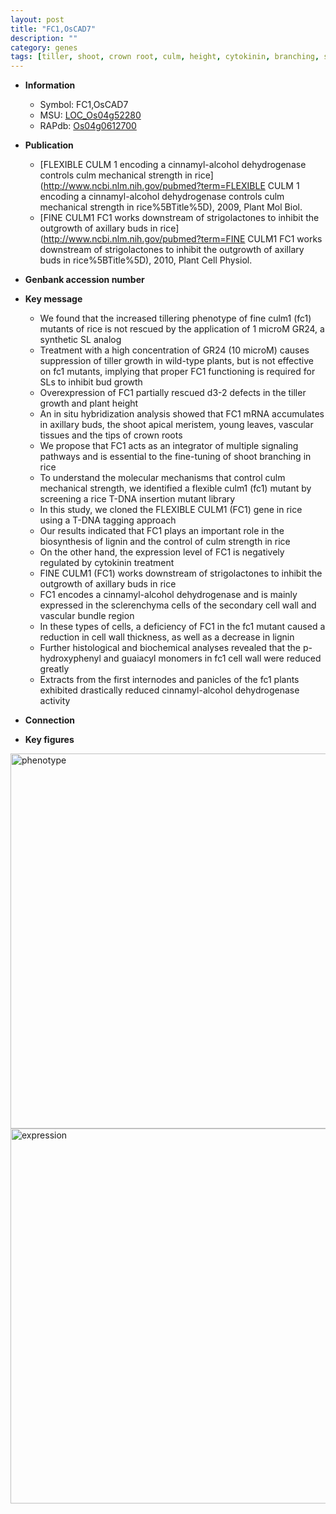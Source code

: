 ```yaml
---
layout: post
title: "FC1,OsCAD7"
description: ""
category: genes
tags: [tiller, shoot, crown root, culm, height, cytokinin, branching, strigolactone, cell wall, panicle, meristem, shoot apical meristem, vascular bundle, growth, tillering, crown, root]
---
```


* **Information**  
    + Symbol: FC1,OsCAD7  
    + MSU: [LOC_Os04g52280](http://rice.plantbiology.msu.edu/cgi-bin/ORF_infopage.cgi?orf=LOC_Os04g52280)  
    + RAPdb: [Os04g0612700](http://rapdb.dna.affrc.go.jp/viewer/gbrowse_details/irgsp1?name=Os04g0612700)  

* **Publication**  
    + [FLEXIBLE CULM 1 encoding a cinnamyl-alcohol dehydrogenase controls culm mechanical strength in rice](http://www.ncbi.nlm.nih.gov/pubmed?term=FLEXIBLE CULM 1 encoding a cinnamyl-alcohol dehydrogenase controls culm mechanical strength in rice%5BTitle%5D), 2009, Plant Mol Biol.
    + [FINE CULM1 FC1 works downstream of strigolactones to inhibit the outgrowth of axillary buds in rice](http://www.ncbi.nlm.nih.gov/pubmed?term=FINE CULM1 FC1 works downstream of strigolactones to inhibit the outgrowth of axillary buds in rice%5BTitle%5D), 2010, Plant Cell Physiol.

* **Genbank accession number**  

* **Key message**  
    + We found that the increased tillering phenotype of fine culm1 (fc1) mutants of rice is not rescued by the application of 1 microM GR24, a synthetic SL analog
    + Treatment with a high concentration of GR24 (10 microM) causes suppression of tiller growth in wild-type plants, but is not effective on fc1 mutants, implying that proper FC1 functioning is required for SLs to inhibit bud growth
    + Overexpression of FC1 partially rescued d3-2 defects in the tiller growth and plant height
    + An in situ hybridization analysis showed that FC1 mRNA accumulates in axillary buds, the shoot apical meristem, young leaves, vascular tissues and the tips of crown roots
    + We propose that FC1 acts as an integrator of multiple signaling pathways and is essential to the fine-tuning of shoot branching in rice
    + To understand the molecular mechanisms that control culm mechanical strength, we identified a flexible culm1 (fc1) mutant by screening a rice T-DNA insertion mutant library
    + In this study, we cloned the FLEXIBLE CULM1 (FC1) gene in rice using a T-DNA tagging approach
    + Our results indicated that FC1 plays an important role in the biosynthesis of lignin and the control of culm strength in rice
    + On the other hand, the expression level of FC1 is negatively regulated by cytokinin treatment
    + FINE CULM1 (FC1) works downstream of strigolactones to inhibit the outgrowth of axillary buds in rice
    + FC1 encodes a cinnamyl-alcohol dehydrogenase and is mainly expressed in the sclerenchyma cells of the secondary cell wall and vascular bundle region
    + In these types of cells, a deficiency of FC1 in the fc1 mutant caused a reduction in cell wall thickness, as well as a decrease in lignin
    + Further histological and biochemical analyses revealed that the p-hydroxyphenyl and guaiacyl monomers in fc1 cell wall were reduced greatly
    + Extracts from the first internodes and panicles of the fc1 plants exhibited drastically reduced cinnamyl-alcohol dehydrogenase activity

* **Connection**  

* **Key figures**  
<img src="https://funricegenes.github.io/images/FC1.pheno.png" alt="phenotype"  style="width: 600px;"/>

<img src="https://funricegenes.github.io/images/FC1.exp.png" alt="expression"  style="width: 600px;"/>


